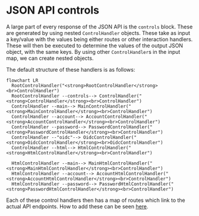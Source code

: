 # JSON API controls

A large part of every response of the JSON API is the `controls` block.
These are generated by using nested `ControlHandler` objects.
These take as input a key/value with the values being either routes or other interaction handlers.
These will then be executed to determine the values of the output JSON object, with the same keys.
By using other `ControlHandler`s in the input map, we can create nested objects.

The default structure of these handlers is as follows:

```mermaid
flowchart LR
  RootControlHandler("<strong>RootControlHandler</strong><br>ControlHandler")
  RootControlHandler --controls--> ControlHandler("<strong>ControlHandler</strong><br>ControlHandler")
  ControlHandler --main--> MainControlHandler("<strong>MainControlHandler</strong><br>ControlHandler")
  ControlHandler --account--> AccountControlHandler("<strong>AccountControlHandler</strong><br>ControlHandler")
  ControlHandler --password--> PasswordControlHandler("<strong>PasswordControlHandler</strong><br>ControlHandler")
  ControlHandler --"oidc"--> OidcControlHandler("<strong>OidcControlHandler</strong><br>OidcControlHandler")
  ControlHandler --html--> HtmlControlHandler("<strong>HtmlControlHandler</strong><br>ControlHandler")
  
  HtmlControlHandler --main--> MainHtmlControlHandler("<strong>MainHtmlControlHandler</strong><br>ControlHandler")
  HtmlControlHandler --account--> AccountHtmlControlHandler("<strong>AccountHtmlControlHandler</strong><br>ControlHandler")
  HtmlControlHandler --password--> PasswordHtmlControlHandler("<strong>PasswordHtmlControlHandler</strong><br>ControlHandler")
```

Each of these control handlers then has a map of routes which link to the actual API endpoints.
How to add these can be seen [here](routes.md#adding-the-necessary-controls).
